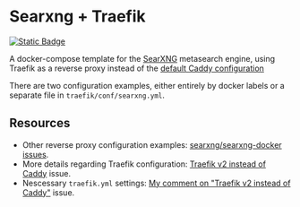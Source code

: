 # Searxng + Traefik
[![Static Badge](https://img.shields.io/badge/mozilla_observatory-A%2B-green?style=flat&logo=mozilla)][1]

A docker-compose template for the [SearXNG] metasearch engine, using Traefik as a reverse proxy instead of the [default Caddy configuration][2]

There are two configuration examples, either entirely by docker labels or a separate file in `traefik/conf/searxng.yml`.

## Resources
- Other reverse proxy configuration examples: [searxng/searxng-docker issues][3].
- More details regarding Traefik configuration: [Traefik v2 instead of Caddy][4] issue.
- Nescessary `traefik.yml` settings: [My comment on "Traefik v2 instead of Caddy"][5] issue.

[1]: https://observatory.mozilla.org/analyze/searx.yonei.dev
[2]: https://github.com/searxng/searxng-docker/blob/master/Caddyfile
[3]: https://github.com/searxng/searxng-docker/issues
[4]: https://github.com/searxng/searxng-docker/issues/23
[5]: https://github.com/searxng/searxng-docker/issues/23#issuecomment-1442049821

[SearXNG]: https://github.com/searxng/searxng
